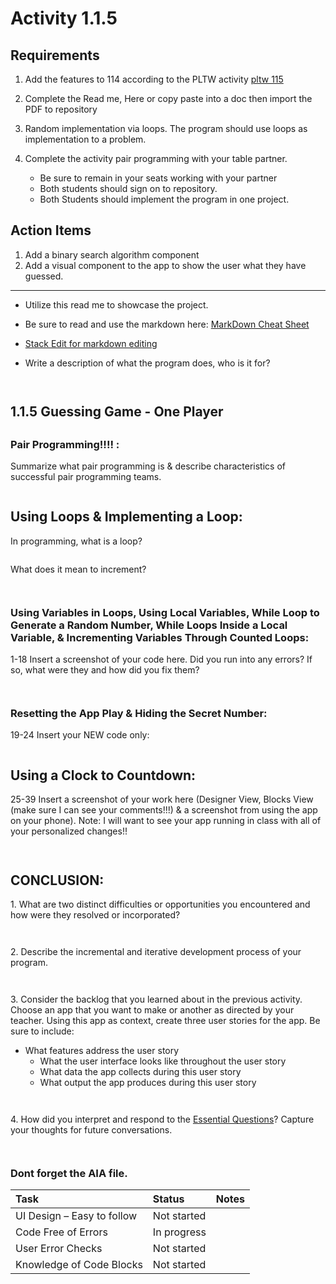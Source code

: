 # Activity 1.1.5

## Requirements
1. Add the features to 114 according to the PLTW activity [pltw 115](https://pltw.read.inkling.com/a/b/71ce293152cf4873b7395f3d59c64a57/p/eaa565b3fdff4caf934e512a8ad2bfad)
2. Complete the Read me, Here or copy paste into a doc then import the PDF to repository
3. Random implementation via loops. The program should use loops as implementation to a problem.
4. Complete the activity pair programming with your table partner.
   
   * Be sure to remain in your seats working with your partner
   * Both students should sign on to repository.
   * Both Students should implement the program in one project.

## Action Items
1. Add a binary search algorithm component
2. Add a visual component to the app to show the user what they have guessed.

---

* Utilize this read me to showcase the project.
* Be sure to read and use the markdown here:
[MarkDown Cheat Sheet](https://github.com/adam-p/markdown-here/wiki/Markdown-Cheatsheet)
* [Stack Edit for markdown editing](https://stackedit.io)

* Write a description of what the program does, who is it for?
```


```



## 1.1.5 Guessing Game \- One Player

## 

### Pair Programming\!\!\!\! **:**

Summarize what pair programming is & describe characteristics of successful pair programming teams.
```

```

## Using Loops & Implementing a Loop:

In programming, what is a loop?
```

```

What does it mean to increment?
```


```

### Using Variables in Loops, Using Local Variables, While Loop to Generate a Random Number, While Loops Inside a Local Variable, & Incrementing Variables Through Counted Loops: 

1-18 Insert a screenshot of your code here. Did you run into any errors? If so, what were they and how did you fix them?
```


```

### Resetting the App Play & Hiding the Secret Number: 

19-24 Insert your NEW code only: 
```

```

## Using a Clock to Countdown: 

25-39 Insert a screenshot of your work here (Designer View, Blocks View (make sure I can see your comments\!\!\!) & a screenshot from using the app on your phone).  Note: I will want to see your app running in class with all of your personalized changes\!\!

```


```

## CONCLUSION:

1\.   What are two distinct difficulties or opportunities you encountered and how were they resolved or incorporated?

```


```

2\. Describe the incremental and iterative development process of your program.

```


```

3\.  Consider the backlog that you learned about in the previous activity. Choose an app that you want to make or another as directed by your teacher. Using this app as context, create three user stories for the app. Be sure to include:

* What features address the user story  
  * What the user interface looks like throughout the user story  
  * What data the app collects during this user story  
  * What output the app produces during this user story


```


```

  

  4\.  How did you interpret and respond to the [Essential Questions](https://pltw.read.inkling.com/a/b/71ce293152cf4873b7395f3d59c64a57/p/eaa565b3fdff4caf934e512a8ad2bfad#f6cb8e11689a4270b18ccb018d8cc56a)? Capture your thoughts for future conversations.

```


```

### Dont forget the AIA file.
| Task | Status | Notes |
| :---- | :---- | :---- |
| UI Design – Easy to follow | Not started |  |
| Code Free of Errors | In progress |  |
| User Error Checks | Not started |  |
| Knowledge of Code Blocks | Not started |  |

# 

